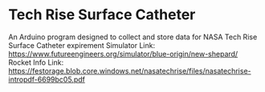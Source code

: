 # Tech Rise Surface Catheter
 An Arduino program designed to collect and store data for NASA Tech Rise Surface Catheter expirement
 Simulator Link: https://www.futureengineers.org/simulator/blue-origin/new-shepard/
 Rocket Info Link: https://festorage.blob.core.windows.net/nasatechrise/files/nasatechrise-intropdf-6699bc05.pdf